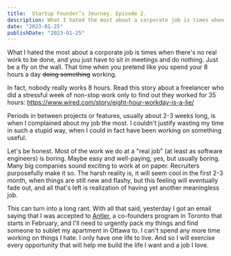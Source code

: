 ```yaml
---
title:  Startup Founder’s Journey. Episode 2.
description: What I hated the most about a corporate job is times when there's no real work to be done, and you just have to present on meetings, sit, and do nothing. Just be a fly on the wall. That time when you pretend like you spend your 8 hours a day doing something working. 
date: "2023-01-25"
publishDate: "2023-01-25"
---
```


What I hated the most about a corporate job is times when there's no real work to be done, and you just have to sit in meetings and do nothing. Just be a fly on the wall. That time when you pretend like you spend your 8 hours a day ~~doing something~~ working. 

In fact, nobody really works 8 hours. Read this story about a freelancer who did a stressful week of non-stop work only to find out they worked for 35 hours: https://www.wired.com/story/eight-hour-workday-is-a-lie/

Periods in between projects or features, usually about 2-3 weeks long, is when I complained about my job the most. I couldn't justify wasting my time in such a stupid way, when I could in fact have been working on something useful.

Let's be honest. Most of the work we do at a "real job" (at least as software engineers) is boring. Maybe easy and well-paying, yes, but usually boring. Many big companies sound exciting to work at on paper. Recruiters purposefully make it so. The harsh reality is, it will seem cool in the first 2-3 month, when things are still new and flashy, but this feeling will eventually fade out, and all that's left is realization of having yet another meaningless job. 

This can turn into a long rant. With all that said, yesterday I got an email saying that I was accepted to <a href="https://www.antler.co/location/canada" target="_blank">Antler</a>, a co-founders program in Toronto that starts in February, and I'll need to urgently pack my things and find someone to sublet my apartment in Ottawa to. I can't spend any more time working on things I hate. I only have one life to live. And so I will exercise every opportunity that will help me build the life I want and a job I love.
